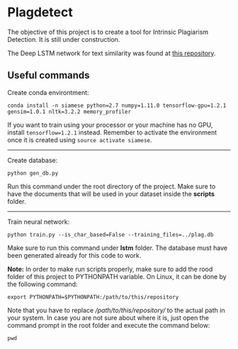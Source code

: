 # Plagdetect

The objective of this project is to create a tool for Intrinsic Plagiarism Detection. It is still under
construction.

The Deep LSTM network for text similarity was found at [this repository](https://github.com/dhwajraj/deep-siamese-text-similarity).

## Useful commands

Create conda environtment:

```conda install -n siamese python=2.7 numpy=1.11.0 tensorflow-gpu=1.2.1 gensim=1.0.1 nltk=3.2.2 memory_profiler```

If you want to train using your processor or your machine has no GPU, install `tensorflow=1.2.1` instead.
Remember to activate the environment once it is created using `source activate siamese`.

---

Create database:

```python gen_db.py```

Run this command under the root directory of the project. Make sure to have the documents that will be used in your dataset
inside the **scripts** folder.

---

Train neural network: 

```python train.py --is_char_based=False --training_files=../plag.db```

Make sure to run this command under **lstm** folder. The database must have been
generated already for this code to work.

**Note:** In order to make run scripts properly, make sure to add the rood folder of this project 
to PYTHONPATH variable. On Linux, it can be done by the following command:

```export PYTHONPATH=$PYTHONPATH:/path/to/this/repository```

Note that you have to replace */path/to/this/repository/* to the actual path in your system.
In case you are not sure about where it is, just open the command prompt in the root folder and
execute the command below:

```pwd```
